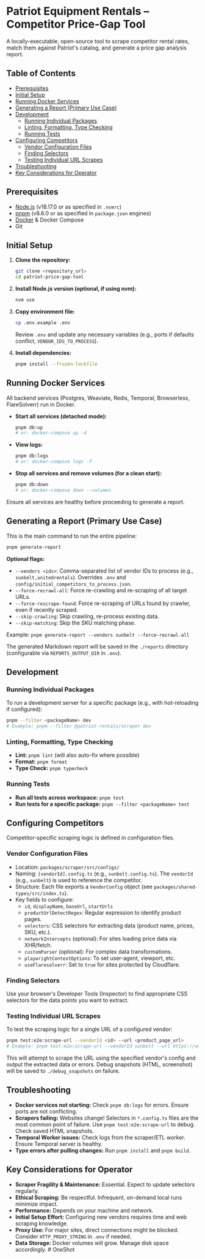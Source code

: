 # Patriot Equipment Rentals – Competitor Price-Gap Tool

A locally-executable, open-source tool to scrape competitor rental rates, match them against Patriot's catalog, and generate a price gap analysis report.

## Table of Contents

- [Prerequisites](#prerequisites)
- [Initial Setup](#initial-setup)
- [Running Docker Services](#running-docker-services)
- [Generating a Report (Primary Use Case)](#generating-a-report-primary-use-case)
- [Development](#development)
  - [Running Individual Packages](#running-individual-packages)
  - [Linting, Formatting, Type Checking](#linting-formatting-type-checking)
  - [Running Tests](#running-tests)
- [Configuring Competitors](#configuring-competitors)
  - [Vendor Configuration Files](#vendor-configuration-files)
  - [Finding Selectors](#finding-selectors)
  - [Testing Individual URL Scrapes](#testing-individual-url-scrapes)
- [Troubleshooting](#troubleshooting)
- [Key Considerations for Operator](#key-considerations-for-operator)

## Prerequisites

- [Node.js](https://nodejs.org/) (v18.17.0 or as specified in `.nvmrc`)
- [pnpm](https://pnpm.io/) (v8.6.0 or as specified in `package.json` engines)
- [Docker](https://www.docker.com/get-started/) & Docker Compose
- Git

## Initial Setup

1.  **Clone the repository:**
    ```bash
    git clone <repository_url>
    cd patriot-price-gap-tool
    ```
2.  **Install Node.js version (optional, if using nvm):**
    ```bash
    nvm use
    ```
3.  **Copy environment file:**
    ```bash
    cp .env.example .env
    ```
    Review `.env` and update any necessary variables (e.g., ports if defaults conflict, `VENDOR_IDS_TO_PROCESS`).

4.  **Install dependencies:**
    ```bash
    pnpm install --frozen-lockfile
    ```

## Running Docker Services

All backend services (Postgres, Weaviate, Redis, Temporal, Browserless, FlareSolverr) run in Docker.

-   **Start all services (detached mode):**
    ```bash
    pnpm db:up
    # or: docker-compose up -d
    ```
-   **View logs:**
    ```bash
    pnpm db:logs
    # or: docker-compose logs -f
    ```
-   **Stop all services and remove volumes (for a clean start):**
    ```bash
    pnpm db:down
    # or: docker-compose down --volumes
    ```

Ensure all services are healthy before proceeding to generate a report.

## Generating a Report (Primary Use Case)

This is the main command to run the entire pipeline:

```bash
pnpm generate-report
```

**Optional flags:**

-   `--vendors <ids>`: Comma-separated list of vendor IDs to process (e.g., `sunbelt,unitedrentals`). Overrides `.env` and `config/initial_competitors_to_process.json`.
-   `--force-recrawl-all`: Force re-crawling and re-scraping of all target URLs.
-   `--force-rescrape-found`: Force re-scraping of URLs found by crawler, even if recently scraped.
-   `--skip-crawling`: Skip crawling, re-process existing data.
-   `--skip-matching`: Skip the SKU matching phase.

Example:
`pnpm generate-report --vendors sunbelt --force-recrawl-all`

The generated Markdown report will be saved in the `./reports` directory (configurable via `REPORTS_OUTPUT_DIR` in `.env`).

## Development

### Running Individual Packages

To run a development server for a specific package (e.g., with hot-reloading if configured):

```bash
pnpm --filter <packageName> dev
# Example: pnpm --filter @patriot-rentals/scraper dev
```

### Linting, Formatting, Type Checking

-   **Lint:** `pnpm lint` (will also auto-fix where possible)
-   **Format:** `pnpm format`
-   **Type Check:** `pnpm typecheck`

### Running Tests

-   **Run all tests across workspace:** `pnpm test`
-   **Run tests for a specific package:** `pnpm --filter <packageName> test`

## Configuring Competitors

Competitor-specific scraping logic is defined in configuration files.

### Vendor Configuration Files

-   Location: `packages/scraper/src/configs/`
-   Naming: `[vendorId].config.ts` (e.g., `sunbelt.config.ts`). The `vendorId` (e.g., `sunbelt`) is used to reference the competitor.
-   Structure: Each file exports a `VendorConfig` object (see `packages/shared-types/src/index.ts`).
-   Key fields to configure:
    -   `id`, `displayName`, `baseUrl`, `startUrls`
    -   `productUrlDetectRegex`: Regular expression to identify product pages.
    -   `selectors`: CSS selectors for extracting data (product name, prices, SKU, etc.).
    -   `networkIntercepts` (optional): For sites loading price data via XHR/fetch.
    -   `customParser` (optional): For complex data transformations.
    -   `playwrightContextOptions`: To set user-agent, viewport, etc.
    -   `useFlaresolverr`: Set to `true` for sites protected by Cloudflare.

### Finding Selectors

Use your browser's Developer Tools (Inspector) to find appropriate CSS selectors for the data points you want to extract.

### Testing Individual URL Scrapes

To test the scraping logic for a single URL of a configured vendor:

```bash
pnpm test:e2e:scrape-url --vendorId <id> --url <product_page_url>
# Example: pnpm test:e2e:scrape-url --vendorId sunbelt --url https://www.sunbeltrentals.com/equipment/some-product/12345/
```

This will attempt to scrape the URL using the specified vendor's config and output the extracted data or errors. Debug snapshots (HTML, screenshot) will be saved to `./debug_snapshots` on failure.

## Troubleshooting

-   **Docker services not starting:** Check `pnpm db:logs` for errors. Ensure ports are not conflicting.
-   **Scrapers failing:** Websites change! Selectors in `*.config.ts` files are the most common point of failure. Use `pnpm test:e2e:scrape-url` to debug. Check saved HTML snapshots.
-   **Temporal Worker issues:** Check logs from the scraper/ETL worker. Ensure Temporal server is healthy.
-   **Type errors after pulling changes:** Run `pnpm install` and `pnpm build`.

## Key Considerations for Operator

-   **Scraper Fragility & Maintenance:** Essential. Expect to update selectors regularly.
-   **Ethical Scraping:** Be respectful. Infrequent, on-demand local runs minimize impact.
-   **Performance:** Depends on your machine and network.
-   **Initial Setup Effort:** Configuring new vendors requires time and web scraping knowledge.
-   **Proxy Use:** For major sites, direct connections might be blocked. Consider `HTTP_PROXY_STRING` in `.env` if needed.
-   **Data Storage:** Docker volumes will grow. Manage disk space accordingly. #   O n e S h o t  
 